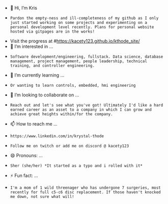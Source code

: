 - 👋 Hi, I’m Kris
-     Pardon the empty-ness and ill-completeness of my github as I only just started working on some projects and experimenting on a personal development level recently. Plans for personal website hosted via gitpages are in the works!
- Visit the progress at #https://kacety123.github.io/kthode_site/
- 👀 I’m interested in ...
-     Software development/engineering, fullstack. Data science, database management, project management, people leadership, technical training, and controller engineering.
- 🌱 I’m currently learning ...
-     Or wanting to learn controls, embedded, hmi engineering
- 💞️ I’m looking to collaborate on ...
-     Reach out and let's see what you've got! Ultimately I'd like a hard earned career as an asset to a company in which I can grow and achieve great heights within/for the company.
- 📫 How to reach me ...
-     https://www.linkedin.com/in/krystal-thode
-     Follow me on twitch or add me on discord @ kacety123
- 😄 Pronouns: ...
-     Sher (she/her) *It started as a typo and i rolled with it*
- ⚡ Fun fact: ...
-     I'm a mom of 1 wild threenager who has undergone 7 surgeries, most recently for full c5-c6 disc replacement. If those haven't knocked me down, not sure what will!

<!---
kacety123/kacety123 is a ✨ special ✨ repository because its `README.md` (this file) appears on your GitHub profile.
You can click the Preview link to take a look at your changes.
--->
